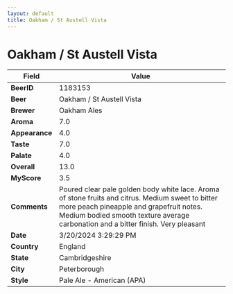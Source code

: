 ```yaml
---
layout: default
title: Oakham / St Austell Vista
---
```


# Oakham / St Austell Vista

| Field         | Value     |
|---------------|-----------|
| **BeerID** | 1183153 |
| **Beer** | Oakham / St Austell Vista |
| **Brewer** | Oakham Ales |
| **Aroma** | 7.0 |
| **Appearance** | 4.0 |
| **Taste** | 7.0 |
| **Palate** | 4.0 |
| **Overall** | 13.0 |
| **MyScore** | 3.5 |
| **Comments** | Poured clear pale golden body white lace. Aroma of stone fruits and citrus. Medium sweet to bitter more peach pineapple and grapefruit notes. Medium bodied smooth texture average carbonation and a bitter finish. Very pleasant  |
| **Date** | 3/20/2024 3:29:29 PM |
| **Country** | England |
| **State** | Cambridgeshire |
| **City** | Peterborough |
| **Style** | Pale Ale - American (APA) |
